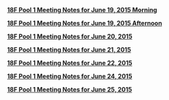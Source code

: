 **[18F Pool 1 Meeting Notes for June 19, 2015 Morning](https://drive.google.com/file/d/0Bz3OHwIyS4qTeFR2N2puS3VMV28/view?usp=sharing)**

**[18F Pool 1 Meeting Notes for June 19, 2015 Afternoon](https://drive.google.com/file/d/0Bz3OHwIyS4qTTU9tNThQenpJdWs/view?usp=sharing)**

**[18F Pool 1 Meeting Notes for June 20, 2015](https://drive.google.com/file/d/0Bz3OHwIyS4qTSHVXN3RvcU5idnM/view?usp=sharing)**

**[18F Pool 1 Meeting Notes for June 21, 2015](https://drive.google.com/file/d/0Bz3OHwIyS4qTcmg4Uzh0a3ZYcGM/view?usp=sharing)**

**[18F Pool 1 Meeting Notes for June 22, 2015](https://drive.google.com/file/d/0Bz3OHwIyS4qTZUFlRjlVUkt3RUE/view?usp=sharing)**

**[18F Pool 1 Meeting Notes for June 24, 2015](https://drive.google.com/file/d/0Bz3OHwIyS4qTR201QWUzaVVGdmc/view?usp=sharing)**

**[18F Pool 1 Meeting Notes for June 25, 2015](https://drive.google.com/file/d/0Bz3OHwIyS4qTYjZRMzFZYUY2S0U/view?usp=sharing)**
